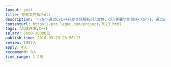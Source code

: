 ```yaml
---                
layout: post       
title: 音频文件解析dll           
description: '</br>通过C/C++开发音频解析dll文件，dll主要功能包括</br>1、通过wav文件解析出音频图数据并返回给调用端</br>2、解析声谱图并返回给调用端</br>3、解析基因周期并返回给调用端</br>4、解析共振峰并返回给调用端</br>5、解析泛音序列并返回给调用端</br>'     
contenturl: https://pro.lagou.com/project/7023.html      
tags: [后端开发,C++]            
salary: 5000-10000元          
publish_time: 2018-03-29 23:56:17         
review: 1957人                   
apply: 4人                   
recommend: 0人                   
time_range: 1-2周              
---                 
```

